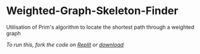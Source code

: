 # Weighted-Graph-Skeleton-Finder
Utilisation of Prim's algorithm to locate the shortest path through a weighted graph  
  
_To run this, fork the code on [Replit](https://replit.com/@dead-inside/Kostry#main.py) or [download](https://github.com/dead-inside0/Weighted-Graph-Skeleton-Finder/releases/tag/Final)_
